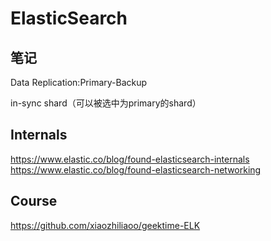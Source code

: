 # ElasticSearch



## 笔记

Data Replication:Primary-Backup

in-sync shard（可以被选中为primary的shard）




## Internals

https://www.elastic.co/blog/found-elasticsearch-internals
https://www.elastic.co/blog/found-elasticsearch-networking






## Course

https://github.com/xiaozhiliaoo/geektime-ELK

